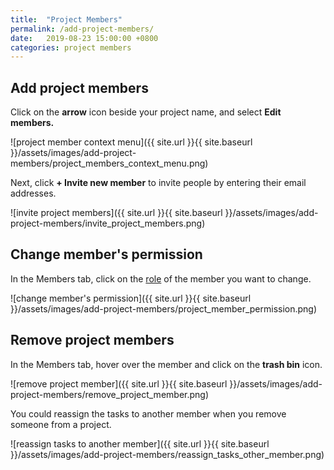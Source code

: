 ```yaml
---
title:  "Project Members"
permalink: /add-project-members/
date:   2019-08-23 15:00:00 +0800
categories: project members
---
```


## Add project members

Click on the **arrow** icon beside your project name, and select **Edit members.**

![project member context menu]({{ site.url }}{{ site.baseurl }}/assets/images/add-project-members/project_members_context_menu.png)

Next, click **+ Invite new member** to invite people by entering their email addresses.

![invite project members]({{ site.url }}{{ site.baseurl }}/assets/images/add-project-members/invite_project_members.png)

## Change member's permission

In the Members tab, click on the [role](/guide/project-permission/) of the member you want to change.

![change member's permission]({{ site.url }}{{ site.baseurl }}/assets/images/add-project-members/project_member_permission.png)



## Remove project members

In the Members tab, hover over the member and click on the **trash bin** icon.

![remove project member]({{ site.url }}{{ site.baseurl }}/assets/images/add-project-members/remove_project_member.png)

You could reassign the tasks to another member when you remove someone from a project. 

![reassign tasks to another member]({{ site.url }}{{ site.baseurl }}/assets/images/add-project-members/reassign_tasks_other_member.png)
